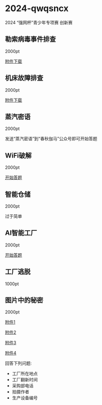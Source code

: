 # 2024-qwqsncx
2024 “强网杯”青少年专项赛 创新赛

## 勒索病毒事件排查

2000pt

[附件下载](welpp.exe)

## 机床故障排查

2000pt

[附件下载](fan.pcapng)

## 蒸汽密语

2000pt

发送“蒸汽密语”到“春秋伽马”公众号即可开始答题

## WiFi破解

2000pt

[开始答题](http://47.104.145.199/)

## 智能仓储

2000pt

过于简单

## AI智能工厂

2000pt

[开始答题](https://aiqw.gamectf.com/10031)

## 工厂逃脱

1000pt

## 图片中的秘密

2000pt

[附件1](图片1.jpg)

[附件2](图片2.jpg)

[附件3](图片3.jpg)

[附件4](图片4.jpg)

回答下列问题:
- 工厂所在地点
- 工厂翻新时间
- 采购部电话
- 拍摄作者
- 生产设备编号
